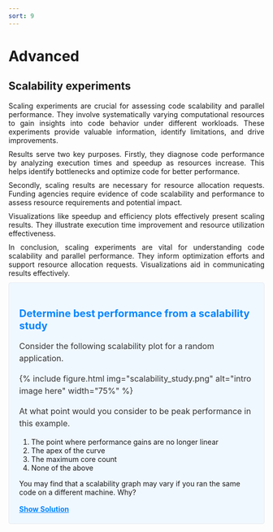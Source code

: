 ```yaml
---
sort: 9
---
```


# Advanced

<style>
.text {
  margin-bottom: 10px;
}
</style>


## Scalability experiments

<div align="justify" class="text">
Scaling experiments are crucial for assessing code scalability and parallel performance. They involve systematically varying computational resources to gain insights into code behavior under different workloads. These experiments provide valuable information, identify limitations, and drive improvements.
</div>

<div align="justify" class="text">
Results serve two key purposes. Firstly, they diagnose code performance by analyzing execution times and speedup as resources increase. This helps identify bottlenecks and optimize code for better performance.
</div>

<div align="justify" class="text">
Secondly, scaling results are necessary for resource allocation requests. Funding agencies require evidence of code scalability and performance to assess resource requirements and potential impact.
</div>

<div align="justify" class="text">
Visualizations like speedup and efficiency plots effectively present scaling results. They illustrate execution time improvement and resource utilization effectiveness.
</div>

<div align="justify" class="text">
In conclusion, scaling experiments are vital for understanding code scalability and parallel performance. They inform optimization efforts and support resource allocation requests. Visualizations aid in communicating results effectively. 
</div>


<style>
  .info-box {
    background-color: #f0f8ff;
    padding: 20px;
    border: 1px solid #e6eaf2;
    border-radius: 4px;
    margin-bottom: 20px;
  }

  .info-box h3 {
    font-size: 20px;
    margin-bottom: 10px;
    color: #0085ff;
  }

  .info-box p {
    font-size: 16px;
    line-height: 1.5;
    color: #333;
  }

  .info-box .additional-info {
    margin-top: 20px;
    padding: 10px;
    background-color: #f9f9f9;
    border: 1px solid #e6eaf2;
    border-radius: 4px;
    display: none; /* Collapsed by default */
  }

  .info-box .additional-info-toggle {
    cursor: pointer;
    color: #0085ff;
    font-weight: bold;
    text-decoration: underline;
  }
</style>

<div class="info-box">
  <h3>Determine best performance from a scalability study</h3>
  <p>
    Consider the following scalability plot for a random application.

{% include figure.html img="scalability_study.png" alt="intro image here" width="75%" %}

At what point would you consider to be peak performance in this example.
<ol>
<li> The point where performance gains are no longer linear</li>
<li> The apex of the curve </li>
<li> The maximum core count</li>
<li> None of the above</li>
</ol>
You may find that a scalability graph may vary if you ran the same code on a different machine. Why?
  </p>
  <div class="additional-info-toggle">Show Solution</div>
  <div class="additional-info">
<ol>
<li>     No, the performance is still increasing, at this point we are no longer achieving perfect scalability.</li>
<li>     Yes, the performance peaks at this location, and one cannot get higher speed up with this set up.</li>
<li>     No, peak performance has already been achieved, and increasing the core count will onlt reduce performance.</li>
<li>     No, although you can run extra benchmarks to find the exact number of cores at which the inflection point truly lies, there is no real purpose for doing so.</li>
</ol> 
<p>
    Tying into the answer for #4, if you produce scalability studies on different machines, they will be different because of the different setup, hardware of the machine. You are never going to get two scalability studies which are identical, but they will agree to some point.
</p>
  </div>
</div>

<script>
  var additionalInfoToggle = document.querySelector('.additional-info-toggle');
  var additionalInfo = document.querySelector('.additional-info');

  additionalInfoToggle.addEventListener('click', function() {
    if (additionalInfo.style.display === 'none' || additionalInfo.style.display === '') {
      additionalInfo.style.display = 'block';
      additionalInfoToggle.textContent = 'Hide Solution';
    } else {
      additionalInfo.style.display = 'none';
      additionalInfoToggle.textContent = 'Show Solution';
    }
  });
</script>

